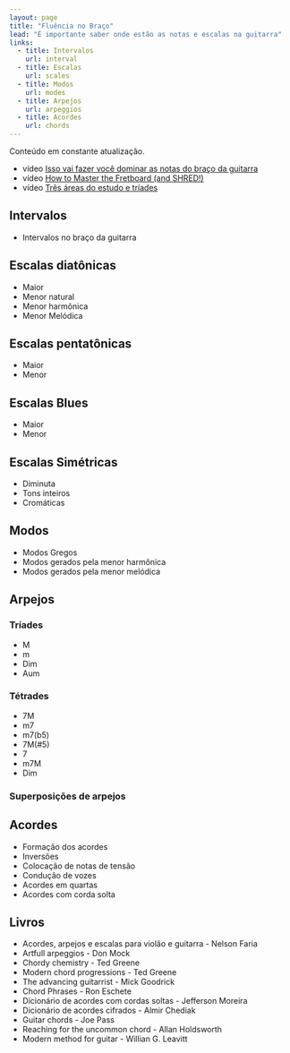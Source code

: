 ```yaml
---
layout: page
title: "Fluência no Braço"
lead: "É importante saber onde estão as notas e escalas na guitarra"
links:
  - title: Intervalos
    url: interval
  - title: Escalas
    url: scales
  - title: Modos
    url: modes
  - title: Arpejos
    url: arpeggios
  - title: Acordes
    url: chords
---
```


<div class="alert alert-primary" role="alert">
  Conteúdo em constante atualização.
</div>

* <span class="badge badge-primary">vídeo</span> [Isso vai fazer você dominar as notas do braço da guitarra](/music/2020/03/18/dominar-braco-guitarra/)
* <span class="badge badge-primary">vídeo</span> [How to Master the Fretboard (and SHRED!)](/music/2020/03/29/master-fretboard-shred/)
* <span class="badge badge-primary">vídeo</span> [Três áreas do estudo e tríades](/music/2019/09/02/estudo-triade/)

## Intervalos

* Intervalos no braço da guitarra

## Escalas diatônicas

* Maior
* Menor natural
* Menor harmônica
* Menor Melódica

## Escalas pentatônicas

* Maior
* Menor

## Escalas Blues

* Maior
* Menor

## Escalas Simétricas

* Diminuta
* Tons inteiros
* Cromáticas

## Modos

* Modos Gregos
* Modos gerados pela menor harmônica
* Modos gerados pela menor melódica

## Arpejos

### Tríades

* M
* m
* Dim
* Aum

### Tétrades

* 7M
* m7
* m7(b5)
* 7M(#5)
* 7
* m7M
* Dim

### Superposições de arpejos

## Acordes

* Formação dos acordes
* Inversões
* Colocação de notas de tensão
* Condução de vozes
* Acordes em quartas
* Acordes com corda solta

## Livros

* Acordes, arpejos e escalas para violão e guitarra - Nelson Faria
* Artfull arpeggios - Don Mock
* Chordy chemistry - Ted Greene
* Modern chord progressions - Ted Greene
* The advancing guitarrist - Mick Goodrick
* Chord Phrases - Ron Eschete
* Dicionário de acordes com cordas soltas - Jefferson Moreira
* Dicionário de acordes cifrados - Almir Chediak
* Guitar chords - Joe Pass
* Reaching for the uncommon chord - Allan Holdsworth
* Modern method for guitar - Willian G. Leavitt
